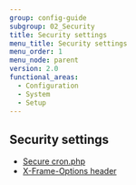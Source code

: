 ```yaml
---
group: config-guide
subgroup: 02_Security
title: Security settings
menu_title: Security settings
menu_order: 1
menu_node: parent
version: 2.0
functional_areas:
  - Configuration
  - System
  - Setup
---
```


## Security settings

*	<a href="{{ page.baseurl }}/config-guide/secy/secy-cron.html">Secure cron.php</a>
*	<a href="{{ page.baseurl }}/config-guide/secy/secy-xframe.html">X-Frame-Options header</a>
